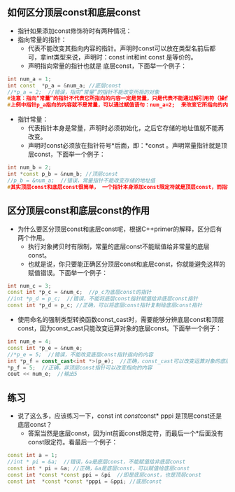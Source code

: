 ## 如何区分顶层const和底层const
- 指针如果添加const修饰符时有两种情况：
- 指向常量的指针：
   - 代表不能改变其指向内容的指针。声明时const可以放在类型名前后都可，拿int类型来说，声明时：const int和int const 是等价的。
   - 声明指向常量的指针也就是 底层const，下面举一个例子：

```c++
int num_a = 1;
int const  *p_a = &num_a; //底层const
//*p_a = 2;  //错误，指向“常量”的指针不能改变所指的对象
#注意：指向“常量”的指针不代表它所指向的内容一定是常量，只是代表不能通过解引用符（操作符*）来改变它所指向的内容。
#上例中指针p_a指向的内容就不是常量，可以通过赋值语句：num_a=2;  来改变它所指向的内容。
```
- 指针常量：
   - 代表指针本身是常量，声明时必须初始化，之后它存储的地址值就不能再改变。
   - 声明时const必须放在指针符号*后面，即：*const 。声明常量指针就是顶层const，下面举一个例子：

```c++
int num_b = 2;
int *const p_b = &num_b; //顶层const
//p_b = &num_a;  //错误，常量指针不能改变存储的地址值
#其实顶层const和底层const很简单， 一个指针本身添加const限定符就是顶层const，而指针所指的对象添加const限定符就是底层const。 
```

## 区分顶层const和底层const的作用
- 为什么要区分顶层const和底层const呢，根据C++primer的解释，区分后有两个作用。
   - 执行对象拷贝时有限制，常量的底层const不能赋值给非常量的底层const。
   - 也就是说，你只要能正确区分顶层const和底层const，你就能避免这样的赋值错误。下面举一个例子：

```c++
int num_c = 3;
const int *p_c = &num_c;  //p_c为底层const的指针
//int *p_d = p_c;  //错误，不能将底层const指针赋值给非底层const指针
const int *p_d = p_c; //正确，可以将底层const指针复制给底层const指针
```

- 使用命名的强制类型转换函数const_cast时，需要能够分辨底层const和顶层const，因为const_cast只能改变运算对象的底层const。下面举一个例子：

```c++
int num_e = 4;
const int *p_e = &num_e;
//*p_e = 5;  //错误，不能改变底层const指针指向的内容
int *p_f = const_cast<int *>(p_e);  //正确，const_cast可以改变运算对象的底层const。但是使用时一定要知道num_e不是const的类型。
*p_f = 5;  //正确，非顶层const指针可以改变指向的内容
cout << num_e;  //输出5
```

## 练习
- 说了这么多，应该练习一下，const int *const*const* pppi 是顶层const还是底层const？
   - 答案当然是底层const，因为int前面const限定符，而最后一个*后面没有const限定符。看最后一个例子：

```c++
const int a = 1;  
//int * pi = &a;  //错误，&a是底层const，不能赋值给非底层const 
const int * pi = &a; //正确，&a是底层const，可以赋值给底层const
const int *const *const ppi = &pi  //即是底层const，也是顶层const
const int  *const *const *pppi = &ppi; //底层const
```
